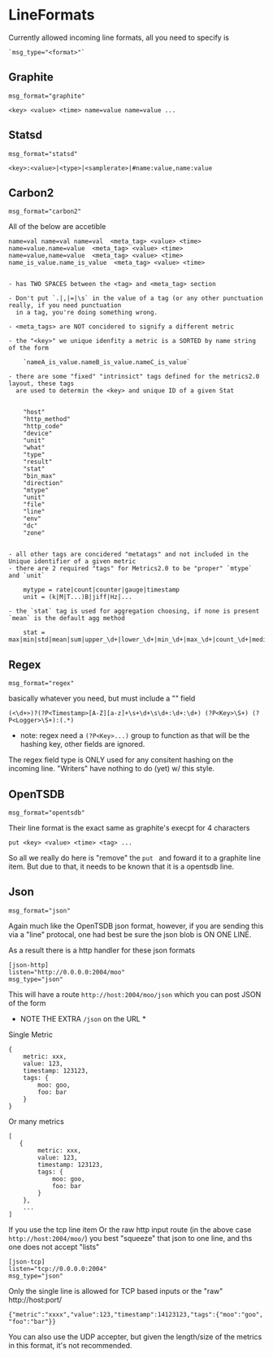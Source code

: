 

# LineFormats

Currently allowed incoming line formats, all you need to specify is

    `msg_type="<format>"`

## Graphite

`msg_format="graphite"`

    <key> <value> <time> name=value name=value ...

## Statsd

`msg_format="statsd"`

    <key>:<value>|<type>|<samplerate>|#name:value,name:value

## Carbon2

`msg_format="carbon2"`


All of the below are accetible

    name=val name=val name=val  <meta_tag> <value> <time>
    name=value.name=value  <meta_tag> <value> <time>
    name=value,name=value  <meta_tag> <value> <time>
    name_is_value.name_is_value  <meta_tag> <value> <time>


    - has TWO SPACES between the <tag> and <meta_tag> section

    - Don't put `.|,|=|\s` in the value of a tag (or any other punctuation really, if you need punctuation
      in a tag, you're doing something wrong.

    - <meta_tags> are NOT concidered to signify a different metric

    - the "<key>" we unique idenfity a metric is a SORTED by name string of the form

        `nameA_is_value.nameB_is_value.nameC_is_value`

    - there are some "fixed" "intrinsict" tags defined for the metrics2.0 layout, these tags
      are used to determin the <key> and unique ID of a given Stat


        "host"
        "http_method"
        "http_code"
        "device"
        "unit"
        "what"
        "type"
        "result"
        "stat"
        "bin_max"
        "direction"
        "mtype"
        "unit"
        "file"
        "line"
        "env"
        "dc"
        "zone"


    - all other tags are concidered "metatags" and not included in the Unique identifier of a given metric
    - there are 2 required "tags" for Metrics2.0 to be "proper" `mtype` and `unit`

        mytype = rate|count|counter|gauge|timestamp
        unit = (k|M|T...)B|jiff|Hz|...

    - the `stat` tag is used for aggregation choosing, if none is present `mean` is the default agg method

        stat = max|min|std|mean|sum|upper_\d+|lower_\d+|min_\d+|max_\d+|count_\d+|median|median_\d+


## Regex

`msg_format="regex"`


basically whatever you need, but must include a "<Key>" field

    (<\d+>)?(?P<Timestamp>[A-Z][a-z]+\s+\d+\s\d+:\d+:\d+) (?P<Key>\S+) (?P<Logger>\S+):(.*)

 - note: regex need a `(?P<Key>...)` group to function as that will be the hashing key, other fields are ignored.

 The regex field type is ONLY used for any consitent hashing on the incoming line.  "Writers" have nothing to do
 (yet) w/ this style.


## OpenTSDB


`msg_format="opentsdb"`


Their line format is the exact same as graphite's execpt for 4 characters

    put <key> <value> <time> <tag> ...

So all we really do here is "remove" the `put ` and foward it to a graphite line item.  But due to that, it needs
to be known that it is a opentsdb line.


## Json

`msg_format="json"`

Again much like the OpenTSDB json format,  however, if you are sending this via a "line" protocal, one had best be sure
the json blob is ON ONE LINE.

As a result there is a http handler for these json formats

    [json-http]
    listen="http://0.0.0.0:2004/moo"
    msg_type="json"

This will have a route `http://host:2004/moo/json` which you can post JSON of the form

* NOTE THE EXTRA `/json` on the URL *

Single Metric

    {
        metric: xxx,
        value: 123,
        timestamp: 123123,
        tags: {
            moo: goo,
            foo: bar
        }
    }


Or many metrics

    [
       {
            metric: xxx,
            value: 123,
            timestamp: 123123,
            tags: {
                moo: goo,
                foo: bar
            }
        },
        ...
    ]

If you use the tcp line item Or the raw http input route (in the above case `http://host:2004/moo/`) you best "squeeze"
that json to one line, and ths one does not accept "lists"


    [json-tcp]
    listen="tcp://0.0.0.0:2004"
    msg_type="json"


Only the single line is allowed for TCP based inputs or the "raw" http://host:port/


    {"metric":"xxxx","value":123,"timestamp":14123123,"tags":{"moo":"goo", "foo":"bar"}}


You can also use the UDP accepter, but given the length/size of the metrics in this format, it's not recommended.
